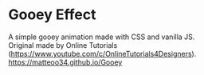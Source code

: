 # Gooey Effect
A simple gooey animation made with CSS and vanilla JS.  
Original made by Online Tutorials (https://www.youtube.com/c/OnlineTutorials4Designers).  
https://matteoo34.github.io/Gooey